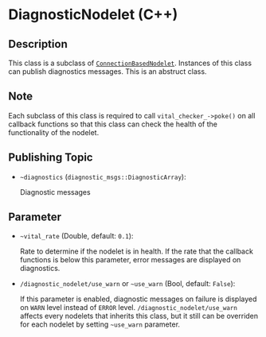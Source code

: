 # DiagnosticNodelet (C++)

## Description

This class is a subclass of [`ConnectionBasedNodelet`](connection_based_nodelet.html).
Instances of this class can publish diagnostics messages.
This is an abstruct class.

## Note

Each subclass of this class is required to call `vital_checker_->poke()` on all callback functions so that this class can check the health of the functionality of the nodelet.

## Publishing Topic

- `~diagnostics` (`diagnostic_msgs::DiagnosticArray`):

    Diagnostic messages

## Parameter
- `~vital_rate` (Double, default: `0.1`):

    Rate to determine if the nodelet is in health.
    If the rate that the callback functions is below this parameter, error messages are displayed on diagnostics.

- `/diagnostic_nodelet/use_warn` or `~use_warn` (Bool, default: `False`):

    If this parameter is enabled, diagnostic messages on failure is displayed on `WARN` level instead of `ERROR` level.
    `/diagnostic_nodelet/use_warn` affects every nodelets that inherits this class, but it still can be overriden for each nodelet by setting `~use_warn` parameter.
